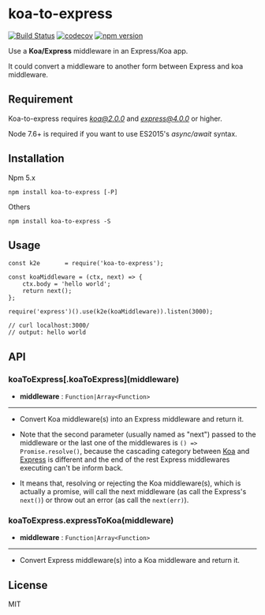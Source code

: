 # koa-to-express

[![Build Status](https://travis-ci.org/xingxingted/koa-to-express.svg?branch=master)](https://travis-ci.org/xingxingted/koa-to-express)
[![codecov](https://codecov.io/gh/xingxingted/koa-to-express/branch/master/graph/badge.svg)](https://codecov.io/gh/xingxingted/koa-to-express)
[![npm version](https://badge.fury.io/js/koa-to-express.svg)](https://badge.fury.io/js/koa-to-express)

Use a **Koa/Express** middleware in an Express/Koa app.

It could convert a middleware to another form between Express and koa middleware.

## Requirement
Koa-to-express requires *koa@2.0.0* and *express@4.0.0* or higher.

Node 7.6+ is required if you want to use ES2015's *async/await* syntax.

## Installation
Npm 5.x
```
npm install koa-to-express [-P]
```

Others
```
npm install koa-to-express -S
```

## Usage

```
const k2e       = require('koa-to-express');

const koaMiddleware = (ctx, next) => {
    ctx.body = 'hello world';
    return next();
};

require('express')().use(k2e(koaMiddleware)).listen(3000);

// curl localhost:3000/
// output: hello world
```

## API

### koaToExpress[.koaToExpress]\(middleware)

- **middleware** : `Function|Array<Function>`

****

* Convert Koa middleware(s) into an Express middleware and return it.

* Note that the second parameter (usually named as "next") passed to the middleware or the last one of the middlewares is `() => Promise.resolve()`, because the cascading category between [Koa](https://github.com/koajs/koa/blob/master/docs/api/index.md#cascading) and [Express](http://expressjs.com/en/guide/writing-middleware.html) is different and the end of the rest Express middlewares executing can't be inform back.

* It means that, resolving or rejecting the Koa middleware(s), which is actually a promise, will call the next middleware (as call the Express's `next()`) or throw out an error (as call the `next(err)`).

### koaToExpress.expressToKoa(middleware)

- **middleware** : `Function|Array<Function>`

****

* Convert Express middleware(s) into a Koa middleware and return it.

## License

MIT